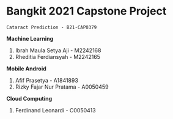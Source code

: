 # Bangkit 2021 Capstone Project
 
    Cataract Prediction - B21-CAP0379
**Machine Learning**
 1. Ibrah Maula Setya Aji - M2242168
 2. Rheditia Ferdiansyah - M2242165

**Mobile Android**

 1. Afif Prasetya - A1841893
 2. Rizky Fajar Nur Pratama  - A0050459

**Cloud Computing**

 1. Ferdinand Leonardi - C0050413
